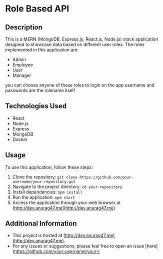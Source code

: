 # Role Based API

## Description

This is a MERN (MongoDB, Express.js, React.js, Node.js) stack application designed to showcase data based on different user roles. The roles implemented in this application are:

- Admin
- Employee
- User
- Manager

you can choose anyone of these roles to login on the app
username and passwords are the rolename itself

## Technologies Used

- React
- Node.js
- Express
- MongoDB
- Docker

## Usage

To use this application, follow these steps:

1. Clone the repository: `git clone https://github.com/your-username/your-repository.git`
2. Navigate to the project directory: `cd your-repository`
3. Install dependencies: `npm install`
4. Run the application: `npm start`
5. Access the application through your web browser at [http://dev.anurag47.me](http://dev.anurag47.me)

## Additional Information

- This project is hosted at [http://dev.anurag47.me](http://dev.anurag47.me).
- For any issues or suggestions, please feel free to open an issue [here](https://github.com/your-username/your-r
